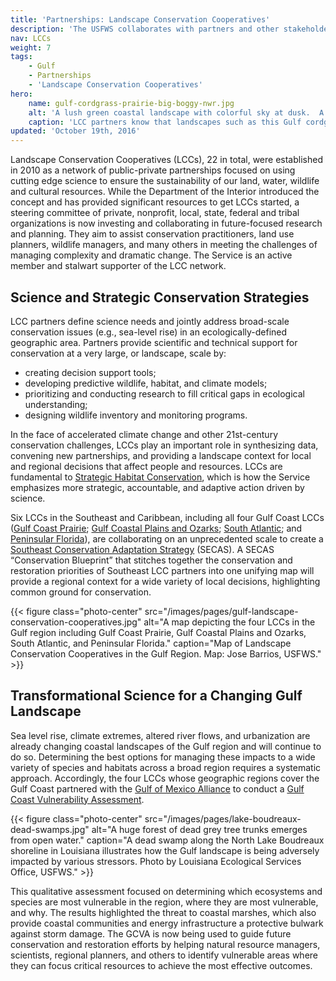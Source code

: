 ```yaml
---
title: 'Partnerships: Landscape Conservation Cooperatives'
description: 'The USFWS collaborates with partners and other stakeholders to conserve, protect and enhance the fish, wildlife, plants and habitat of the Gulf of Mexico region.'
nav: LCCs
weight: 7
tags:
    - Gulf
    - Partnerships
    - 'Landscape Conservation Cooperatives'
hero:
    name: gulf-cordgrass-prairie-big-boggy-nwr.jpg
    alt: 'A lush green coastal landscape with colorful sky at dusk.  A barge is barely visible in the distance.'
    caption: 'LCC partners know that landscapes such as this Gulf cordgrass prairie require science-based conservation actions that take into account the effects of current and future environmental stresses. Photo by Woody Woodrow, USFWS.'
updated: 'October 19th, 2016'
---
```


Landscape Conservation Cooperatives (LCCs), 22 in total, were established in 2010 as a network of public-private partnerships focused on using cutting edge science to ensure the sustainability of our land, water, wildlife and cultural resources.  While the Department of the Interior introduced the concept and has provided significant resources to get LCCs started, a steering committee of private, nonprofit, local, state, federal and tribal organizations is now investing and collaborating in future-focused research and planning.  They aim to assist conservation practitioners, land use planners, wildlife managers, and many others in meeting the challenges of managing complexity and dramatic change.  The Service is an active member and stalwart supporter of the LCC network.

## Science and Strategic Conservation Strategies

LCC partners define science needs and jointly address broad-scale conservation issues (e.g., sea-level rise) in an ecologically-defined geographic area. Partners provide scientific and technical support for conservation at a very large, or landscape, scale by:

 - creating decision support tools;
 - developing predictive wildlife, habitat, and climate models;
 - prioritizing and conducting research to fill critical gaps in ecological understanding;
 - designing wildlife inventory and monitoring programs.

In the face of accelerated climate change and other 21st-century conservation challenges, LCCs play an important role in synthesizing data, convening new partnerships, and providing a landscape context for local and regional decisions that affect people and resources.  LCCs are fundamental to [Strategic Habitat Conservation](https://www.fws.gov/landscape-conservation/), which is how the Service emphasizes more strategic, accountable, and adaptive action driven by science.  

Six LCCs in the Southeast and Caribbean, including all four Gulf Coast LCCs ([Gulf Coast Prairie](http://gulfcoastprairielcc.org/); [Gulf Coastal Plains and Ozarks](http://gcpolcc.org/); [South Atlantic](http://southatlanticlcc.org/); and [Peninsular Florida](http://peninsularfloridalcc.org/)), are collaborating on an unprecedented scale to create a [Southeast Conservation Adaptation Strategy](http://secassoutheast.org/) (SECAS).  A  SECAS “Conservation Blueprint” that stitches together the conservation and restoration priorities of Southeast LCC partners into one unifying map will provide a regional context for a wide variety of local decisions, highlighting common ground for conservation.

{{< figure class="photo-center" src="/images/pages/gulf-landscape-conservation-cooperatives.jpg" alt="A map depicting the four LCCs in the Gulf region including Gulf Coast Prairie, Gulf Coastal Plains and Ozarks, South Atlantic, and Peninsular Florida." caption="Map of Landscape Conservation Cooperatives in the Gulf Region. Map: Jose Barrios, USFWS." >}}

## Transformational Science for a Changing Gulf Landscape

Sea level rise, climate extremes, altered river flows, and urbanization are already changing coastal landscapes of the Gulf region and will continue to do so. Determining the best options for managing these impacts to a wide variety of species and habitats across a broad region requires a systematic approach. Accordingly, the four LCCs whose geographic regions cover the Gulf Coast partnered with the [Gulf of Mexico Alliance](http://www.gulfofmexicoalliance.org/) to conduct a [Gulf Coast Vulnerability Assessment](https://lccnetwork.org/news/gulf-coast-vulnerability-assessment-team-receives-inaugural-sam-d-hamilton-award).

{{< figure class="photo-center" src="/images/pages/lake-boudreaux-dead-swamps.jpg" alt="A huge forest of dead grey tree trunks emerges from open water." caption="A dead swamp along the North Lake Boudreaux shoreline in Louisiana illustrates how the Gulf landscape is being adversely impacted by various stressors. Photo by Louisiana Ecological Services Office, USFWS." >}}

This qualitative assessment focused on determining which ecosystems and species are most vulnerable in the region, where they are most vulnerable, and why.  The results highlighted the threat to coastal marshes, which also provide coastal communities and energy infrastructure a protective bulwark against storm damage. The GCVA is now being used to guide future conservation and restoration efforts by helping natural resource managers, scientists, regional planners, and others to identify vulnerable areas where they can focus critical resources to achieve the most effective outcomes.
